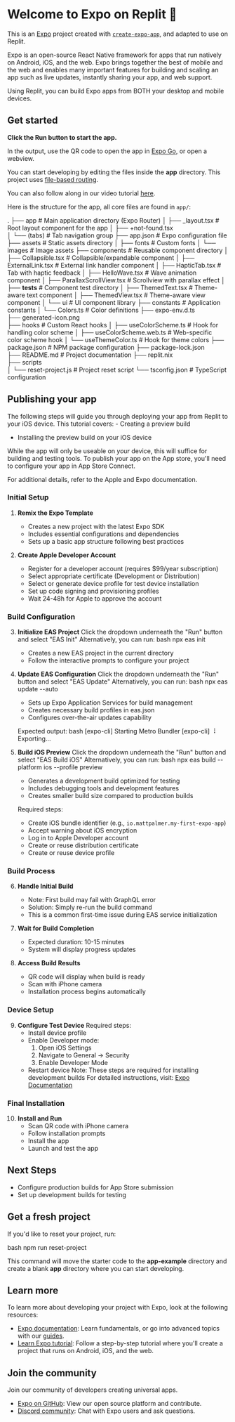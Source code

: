 # Welcome to Expo on Replit 👋

This is an [Expo](https://expo.dev) project created with [`create-expo-app`](https://www.npmjs.com/package/create-expo-app), and adapted to use on Replit.

Expo is an open-source React Native framework for apps that run natively on Android, iOS, and the web. Expo brings together the best of mobile and the web and enables many important features for building and scaling an app such as live updates, instantly sharing your app, and web support. 

Using Replit, you can build Expo apps from BOTH your desktop and mobile devices.

## Get started

**Click the Run button to start the app.**

In the output, use the QR code to open the app in [Expo Go](https://expo.dev/go), or open a webview.

You can start developing by editing the files inside the **app** directory. This project uses [file-based routing](https://docs.expo.dev/router/introduction).

You can also follow along in our video tutorial [here](https://www.youtube.com/watch?v=aSMYllFeryE).

Here is the structure for the app, all core files are found in `app/`:


.
├── app                          # Main application directory (Expo Router)
│   ├── _layout.tsx              # Root layout component for the app
│   ├── +not-found.tsx           
│   └── (tabs)                   # Tab navigation group
├── app.json                     # Expo configuration file
├── assets                       # Static assets directory
│   ├── fonts                    # Custom fonts
│   └── images                   # Image assets
├── components                   # Reusable component directory
│   ├── Collapsible.tsx          # Collapsible/expandable component
│   ├── ExternalLink.tsx         # External link handler component
│   ├── HapticTab.tsx            # Tab with haptic feedback
│   ├── HelloWave.tsx            # Wave animation component
│   ├── ParallaxScrollView.tsx   # Scrollview with parallax effect
│   ├── __tests__                # Component test directory
│   ├── ThemedText.tsx           # Theme-aware text component
│   ├── ThemedView.tsx           # Theme-aware view component
│   └── ui                       # UI component library
├── constants                    # Application constants
│   └── Colors.ts                # Color definitions
├── expo-env.d.ts                
├── generated-icon.png           
├── hooks                        # Custom React hooks
│   ├── useColorScheme.ts        # Hook for handling color scheme
│   ├── useColorScheme.web.ts    # Web-specific color scheme hook
│   └── useThemeColor.ts         # Hook for theme colors
├── package.json                 # NPM package configuration
├── package-lock.json            
├── README.md                    # Project documentation
├── replit.nix                   
├── scripts                      
│   └── reset-project.js         # Project reset script
└── tsconfig.json                # TypeScript configuration

## Publishing your app

The following steps will guide you through deploying your app from Replit to your iOS device. This tutorial covers:
	- Creating a preview build
  - Installing the preview build on your iOS device

While the app will only be useable on _your_ device, this will suffice for building and testing tools. To publish your app on the App store, you'll need to configure your app in App Store Connect.

For additional details, refer to the Apple and Expo documentation. 

### Initial Setup

1. **Remix the Expo Template**
   - Creates a new project with the latest Expo SDK
   - Includes essential configurations and dependencies 
   - Sets up a basic app structure following best practices

2. **Create Apple Developer Account**
   - Register for a developer account (requires $99/year subscription)
   - Select appropriate certificate (Development or Distribution)
   - Select or generate device profile for test device installation
   - Set up code signing and provisioning profiles
   - Wait 24-48h for Apple to approve the account

### Build Configuration

3. **Initialize EAS Project**
   Click the dropdown underneath the "Run" button and select "EAS Init"
   Alternatively, you can run:
   bash
   npx eas init
   
   - Creates a new EAS project in the current directory
   - Follow the interactive prompts to configure your project

4. **Update EAS Configuration**
   Click the dropdown underneath the "Run" button and select "EAS Update"
   Alternatively, you can run:
   bash
   npx eas update --auto
   
   - Sets up Expo Application Services for build management
   - Creates necessary build profiles in eas.json
   - Configures over-the-air updates capability

   Expected output:
   bash
   [expo-cli] Starting Metro Bundler
   [expo-cli] 
   ⠸ Exporting...
   

5. **Build iOS Preview**
   Click the dropdown underneath the "Run" button and select "EAS Build iOS"
   Alternatively, you can run:
   bash
   npx eas build --platform ios --profile preview
   
   - Generates a development build optimized for testing
   - Includes debugging tools and development features
   - Creates smaller build size compared to production builds

   Required steps:
   - Create iOS bundle identifier (e.g., `io.mattpalmer.my-first-expo-app`)
   - Accept warning about iOS encryption
   - Log in to Apple Developer account
   - Create or reuse distribution certificate
   - Create or reuse device profile

### Build Process

6. **Handle Initial Build**
   - Note: First build may fail with GraphQL error
   - Solution: Simply re-run the build command
   - This is a common first-time issue during EAS service initialization

7. **Wait for Build Completion**
   - Expected duration: 10-15 minutes
   - System will display progress updates

8. **Access Build Results**
   - QR code will display when build is ready
   - Scan with iPhone camera
   - Installation process begins automatically

### Device Setup

9. **Configure Test Device**
   Required steps:
   - Install device profile
   - Enable Developer mode:
     1. Open iOS Settings
     2. Navigate to General → Security
     3. Enable Developer Mode
   - Restart device
   Note: These steps are required for installing development builds
   For detailed instructions, visit: [Expo Documentation](https://docs.expo.dev/tutorial/eas/internal-distribution-builds/)

### Final Installation

10. **Install and Run**
    - Scan QR code with iPhone camera
    - Follow installation prompts
    - Install the app
    - Launch and test the app

## Next Steps

- Configure production builds for App Store submission
- Set up development builds for testing

## Get a fresh project

If you'd like to reset your project, run:

bash
npm run reset-project


This command will move the starter code to the **app-example** directory and create a blank **app** directory where you can start developing.

## Learn more

To learn more about developing your project with Expo, look at the following resources:

- [Expo documentation](https://docs.expo.dev/): Learn fundamentals, or go into advanced topics with our [guides](https://docs.expo.dev/guides).
- [Learn Expo tutorial](https://docs.expo.dev/tutorial/introduction/): Follow a step-by-step tutorial where you'll create a project that runs on Android, iOS, and the web.

## Join the community

Join our community of developers creating universal apps.

- [Expo on GitHub](https://github.com/expo/expo): View our open source platform and contribute.
- [Discord community](https://chat.expo.dev): Chat with Expo users and ask questions.
